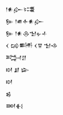 <div class='block'>
<div class='line'>𒁹𒀭𒅎𒂟𒃮</div>
<div class='line'>𒌉 𒁹𒌑𒅆𒀭𒅎</div>
<div class='line'>𒌉 𒁹𒀭𒁲𒈠𒉡𒈦</div>
<div class='line'>𒌋 𒄘𒌦 𒌋𒐊 𒈠𒈾</div>
<div class='line'>𒅋𒆪</div>
<div class='line'>𒊭 𒋗 𒇽</div>
<div class='line'>𒊭</div>
<div class='line'>𒌗</div>
<div class='line'>𒇷𒈬</div>
</div>